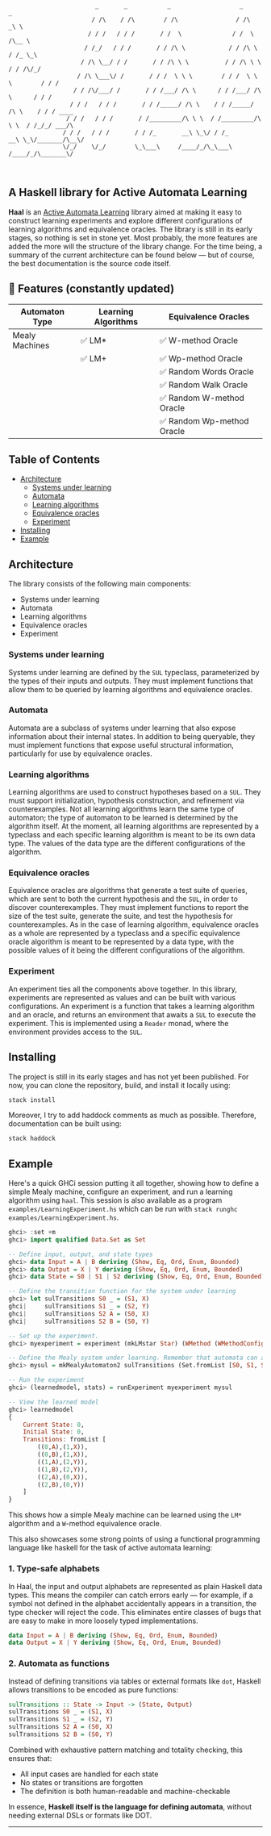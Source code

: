 ```text


                        _       _           _                   _                   _     
                       / /\    / /\        / /\                / /\                _\ \   
                      / / /   / / /       / /  \              / /  \              /\__ \  
                     / /_/   / / /       / / /\ \            / / /\ \            / /_ \_\ 
                    / /\ \__/ / /       / / /\ \ \          / / /\ \ \          / / /\/_/ 
                   / /\ \___\/ /       / / /  \ \ \        / / /  \ \ \        / / /      
                  / / /\/___/ /       / / /___/ /\ \      / / /___/ /\ \      / / /       
                 / / /   / / /       / / /_____/ /\ \    / / /_____/ /\ \    / / / ____   
                / / /   / / /       / /_________/\ \ \  / /_________/\ \ \  / /_/_/ ___/\ 
               / / /   / / /       / / /_       __\ \_\/ / /_       __\ \_\/_______/\__\/ 
               \/_/    \/_/        \_\___\     /____/_/\_\___\     /____/_/\_______\/     

                                                                           

```
## A Haskell library for Active Automata Learning

**Haal** is an [Active Automata Learning](https://wcventure.github.io/Active-Automata-Learning/) library aimed at making it easy to construct learning experiments and explore different configurations of learning algorithms and equivalence oracles. The library is still in its early stages, so nothing is set in stone yet. Most probably, the more features are added the more will the structure of the library change. For the time being, a summary of the current architecture can be found below — but of course, the best documentation is the source code itself.

## 🔧 Features (constantly updated)

| Automaton Type     | Learning Algorithms         | Equivalence Oracles    |
|--------------------|-----------------------------|------------------------|
| Mealy Machines     | ✅ LM\*                     | ✅ W-method Oracle     |
|                    | ✅ LM\+                     | ✅ Wp-method Oracle    |
|                    |                             | ✅ Random Words Oracle |
|                    |                             | ✅ Random Walk Oracle  |
|                    |                             | ✅ Random W-method Oracle |
|                    |                             | ✅ Random Wp-method Oracle  |


## Table of Contents

- [Architecture](#architecture)
  - [Systems under learning](#systems-under-learning)
  - [Automata](#automata)
  - [Learning algorithms](#learning-algorithms)
  - [Equivalence oracles](#equivalence-oracles)
  - [Experiment](#experiment)
- [Installing](#installing)
- [Example](#example)

## Architecture

The library consists of the following main components:
- Systems under learning
- Automata
- Learning algorithms
- Equivalence oracles
- Experiment

### Systems under learning

Systems under learning are defined by the `SUL` typeclass, parameterized by the types of their inputs and outputs. They must implement functions that allow them to be queried by learning algorithms and equivalence oracles.

### Automata

Automata are a subclass of systems under learning that also expose information about their internal states. In addition to being queryable, they must implement functions that expose useful structural information, particularly for use by equivalence oracles.

### Learning algorithms

Learning algorithms are used to construct hypotheses based on a `SUL`. They must support initialization, hypothesis construction, and refinement via counterexamples. Not all learning algorithms learn the same type of automaton; the type of automaton to be learned is determined by the algorithm itself. At the moment, all learning algorithms are represented by a typeclass and each specific learning algorithm is meant to be its own data type. The values of the data type are the different configurations of the algorithm.

### Equivalence oracles

Equivalence oracles are algorithms that generate a test suite of queries, which are sent to both the current hypothesis and the `SUL`, in order to discover counterexamples. They must implement functions to report the size of the test suite, generate the suite, and test the hypothesis for counterexamples. As in the case of learning algorithm, equivalence oracles as a whole are represented by a typeclass and a specific equivalence oracle algorithm is meant to be represented by a data type, with the possible values of it being the different configurations of the algorithm.

### Experiment

An experiment ties all the components above together. In this library, experiments are represented as values and can be built with various configurations. An experiment is a function that takes a learning algorithm and an oracle, and returns an environment that awaits a `SUL` to execute the experiment. This is implemented using a `Reader` monad, where the environment provides access to the `SUL`.

## Installing

The project is still in its early stages and has not yet been published. For now, you can clone the repository, build, and install it locally using:

```bash
stack install
```

Moreover, I try to add haddock comments as much as possible. Therefore, documentation can be built using:

```bash
stack haddock
```

## Example

Here's a quick GHCi session putting it all together, showing how to define a simple Mealy machine, configure an experiment, and run a learning algorithm using `haal`. This session is also available as a program `examples/LearningExperiment.hs` which can be run with `stack runghc examples/LearningExperiment.hs`.

```haskell
ghci> :set +m
ghci> import qualified Data.Set as Set

-- Define input, output, and state types
ghci> data Input = A | B deriving (Show, Eq, Ord, Enum, Bounded)
ghci> data Output = X | Y deriving (Show, Eq, Ord, Enum, Bounded)
ghci> data State = S0 | S1 | S2 deriving (Show, Eq, Ord, Enum, Bounded)

-- Define the transition function for the system under learning
ghci> let sulTransitions S0 _ = (S1, X)
ghci|     sulTransitions S1 _ = (S2, Y)
ghci|     sulTransitions S2 A = (S0, X)
ghci|     sulTransitions S2 B = (S0, Y)

-- Set up the experiment.
ghci> myexperiment = experiment (mkLMstar Star) (WMethod (WMethodConfig 2))

-- Define the Mealy system under learning. Remember that automata can act as suls.
ghci> mysul = mkMealyAutomaton2 sulTransitions (Set.fromList [S0, S1, S2]) S0

-- Run the experiment
ghci> (learnedmodel, stats) = runExperiment myexperiment mysul

-- View the learned model
ghci> learnedmodel
{
    Current State: 0,
    Initial State: 0,
    Transitions: fromList [
        ((0,A),(1,X)),
        ((0,B),(1,X)),
        ((1,A),(2,Y)),
        ((1,B),(2,Y)),
        ((2,A),(0,X)),
        ((2,B),(0,Y))
    ]
}
```

This shows how a simple Mealy machine can be learned using the `LM*` algorithm and a `W`-method equivalence oracle.

This also showcases some strong points of using a functional programming language like haskell for the task of active automata learning:

### 1. Type-safe alphabets

In Haal, the input and output alphabets are represented as plain Haskell data types. This means the compiler can catch errors early — for example, if a symbol not defined in the alphabet accidentally appears in a transition, the type checker will reject the code. This eliminates entire classes of bugs that are easy to make in more loosely typed implementations.

```haskell
data Input = A | B deriving (Show, Eq, Ord, Enum, Bounded)
data Output = X | Y deriving (Show, Eq, Ord, Enum, Bounded)
```

### 2. Automata as functions

Instead of defining transitions via tables or external formats like `dot`, Haskell allows transitions to be encoded as pure functions:

```haskell
sulTransitions :: State -> Input -> (State, Output)
sulTransitions S0 _ = (S1, X)
sulTransitions S1 _ = (S2, Y)
sulTransitions S2 A = (S0, X)
sulTransitions S2 B = (S0, Y)
```

Combined with exhaustive pattern matching and totality checking, this ensures that:
- All input cases are handled for each state
- No states or transitions are forgotten
- The definition is both human-readable and machine-checkable

In essence, **Haskell itself is the language for defining automata**, without needing external DSLs or formats like DOT.

---


